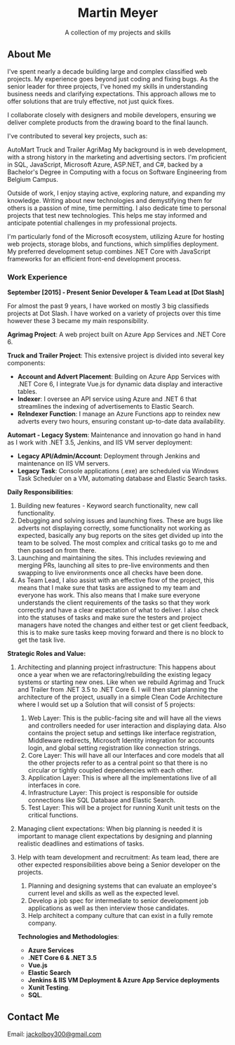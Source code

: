 <!-- Your Name's Portfolio -->

<h1 align="center">Martin Meyer</h1>

<p align="center">
    A collection of my projects and skills
</p>

## About Me

I've spent nearly a decade building large and complex classified web projects. My experience goes beyond just coding and fixing bugs. As the senior leader for three projects, I've honed my skills in understanding business needs and clarifying expectations. This approach allows me to offer solutions that are truly effective, not just quick fixes.

I collaborate closely with designers and mobile developers, ensuring we deliver complete products from the drawing board to the final launch.

I've contributed to several key projects, such as:

AutoMart
Truck and Trailer
AgriMag
My background is in web development, with a strong history in the marketing and advertising sectors. I'm proficient in SQL, JavaScript, Microsoft Azure, ASP.NET, and C#, backed by a Bachelor's Degree in Computing with a focus on Software Engineering from Belgium Campus.

Outside of work, I enjoy staying active, exploring nature, and expanding my knowledge. Writing about new technologies and demystifying them for others is a passion of mine, time permitting. I also dedicate time to personal projects that test new technologies. This helps me stay informed and anticipate potential challenges in my professional projects.

I'm particularly fond of the Microsoft ecosystem, utilizing Azure for hosting web projects, storage blobs, and functions, which simplifies deployment. My preferred development setup combines .NET Core with JavaScript frameworks for an efficient front-end development process.

### **Work Experience**

**September [2015] - Present Senior Developer & Team Lead at [Dot Slash]**

For almost the past 9 years, I have worked on mostly 3 big classifieds projects at Dot Slash. I have worked on a variety of projects over this time however these 3 became my main responsibility.

**Agrimag Project**: A web project built on Azure App Services and .NET Core 6.

**Truck and Trailer Project**: This extensive project is divided into several key components:

- **Account and Advert Placement**: Building on Azure App Services with .NET Core 6, I integrate Vue.js for dynamic data display and interactive tables.
- **Indexer**: I oversee an API service using Azure and .NET 6 that streamlines the indexing of advertisements to Elastic Search.
- **ReIndexer Function**: I manage an Azure Functions app to reindex new adverts every two hours, ensuring constant up-to-date data availability.

**Automart - Legacy System**: Maintenance and innovation go hand in hand as I work with .NET 3.5, Jenkins, and IIS VM server deployment:

- **Legacy API/Admin/Account**: Deployment through Jenkins and maintenance on IIS VM servers.
- **Legacy Task**: Console applications (.exe) are scheduled via Windows Task Scheduler on a VM, automating database and Elastic Search tasks.

**Daily Responsibilities**:

1. Building new features - Keyword search functionality, new call functionality.
2. Debugging and solving issues and launching fixes. These are bugs like adverts not displaying correctly, some functionality not working as expected, basically any bug reports on the sites get divided up into the team to be solved. The most complex and critical tasks go to me and then passed on from there.
3. Launching and maintaining the sites. This includes reviewing and merging PRs, launching all sites to pre-live environments and then swapping to live environments once all checks have been done.
4. As Team Lead, I also assist with an effective flow of the project, this means that I make sure that tasks are assigned to my team and everyone has work. This also means that I make sure everyone understands the client requirements of the tasks so that they work correctly and have a clear expectation of what to deliver. I also check into the statuses of tasks and make sure the testers and project managers have noted the changes and either test or get client feedback, this is to make sure tasks keep moving forward and there is no block to get the task live.

**Strategic Roles and Value:**

1. Architecting and planning project infrastructure: This happens about once a year when we are refactoring/rebuilding the existing legacy systems or starting new ones. Like when we rebuild Agrimag and Truck and Trailer from .NET 3.5 to .NET Core 6. I will then start planning the architecture of the project, usually in a simple Clean Code Architecture where I would set up a Solution that will consist of 5 projects:
    1. Web Layer: This is the public-facing site and will have all the views and controllers needed for user interaction and displaying data. Also contains the project setup and settings like interface registration, Middleware redirects, Microsoft Identity integration for accounts login, and global setting registration like connection strings.
    2. Core Layer: This will have all our Interfaces and core models that all the other projects refer to as a central point so that there is no circular or tightly coupled dependencies with each other.
    3. Application Layer: This is where all the implementations live of all interfaces in core.
    4. Infrastructure Layer: This project is responsible for outside connections like SQL Database and Elastic Search.
    5. Test Layer: This will be a project for running Xunit unit tests on the critical functions.
2. Managing client expectations: When big planning is needed it is important to manage client expectations by designing and planning realistic deadlines and estimations of tasks.
3. Help with team development and recruitment: As team lead, there are other expected responsibilities above being a Senior developer on the projects.
    1. Planning and designing systems that can evaluate an employee's current level and skills as well as the expected level.
    2. Develop a job spec for intermediate to senior development job applications as well as then interview those candidates.
    3. Help architect a company culture that can exist in a fully remote company.
    
    **Technologies and Methodologies**:
    
    - **Azure Services**
    - **.NET Core 6 & .NET 3.5**
    - **Vue.js**
    - **Elastic Search**
    - **Jenkins & IIS VM Deployment & Azure App Service deployments**
    - **Xunit Testing**.
    - **SQL**.

## Contact Me
Email: jackolboy300@gmail.com

